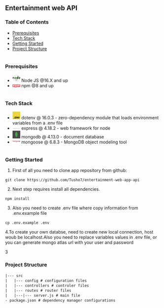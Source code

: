 ## Entertainment web API

### Table of Contents

- [Prerequisites](#Prerequisites)
- [Tech Stack](#Tech-Stack)
- [Getting Started](#Getting-Started)
- [Project Structure](#Project-Structure)

#

### Prerequisites

- <img src="./readme/nodejs.png" width="25" style="top: 8px" /> Node JS @16.X and up
- <img src="./readme/npm.png" width="25" style="top: 8px" /> npm @8 and up

#

### Tech Stack

- <img src="./readme/dotenv.png" width="25" style="top: 8px" /> dotenv @ 16.0.3 - zero-dependency module that loads environment variables from a .env file
- <img src="./readme/express.png" width="25" style="top: 8px" /> express @ 4.18.2 - web framework for node
- <img src="./readme/mongoDB.png" width="25" style="top: 8px" /> mongodb @ 4.13.0 - document database
- <img src="./readme/mongoose.png" width="25" style="top: 8px" /> mongoose @ 6.8.3 - MongoDB object modeling tool

#

### Getting Started

1. First of all you need to clone app repository from github:

```
git clone https://github.com/Tusho7/entertainment-web-app-api
```

2. Next step requires install all dependencies.

```
npm install
```

3. Also you need to create .env file where copy information from .env.example file

```
cp .env.example .env
```

4.To create your own databse, need to create new local connection, host woub be localhost.Also you need to replace variables values in .env file, or you can generate mongo atlas url with your user and password

3

### Project Structure

```
|--- src
|   |--- config # configuration files
|   |--- controllers # controler files
|   |--- routes # router files
|   |---|--- server.js # main file
- package.json # dependency manager configurations
```
